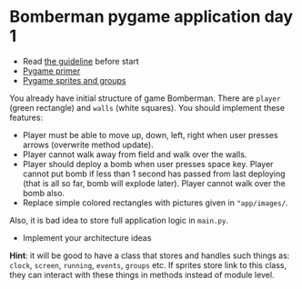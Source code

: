 # Bomberman pygame application day 1

- Read [the guideline](https://github.com/mate-academy/py-task-guideline/blob/main/README.md) before start
- [Pygame primer](https://realpython.com/pygame-a-primer/#sprite-groups)
- [Pygame sprites and groups](https://kidscancode.org/blog/2016/08/pygame_1-2_working-with-sprites/)

You already have initial structure of game Bomberman.
There are `player` (green rectangle) and `walls` (white squares).
You should implement these features:
- Player must be able to move up, down, left, right when user
presses arrows (overwrite method update).
- Player cannot walk away from field and walk over the walls.
- Player should deploy a bomb when user presses space key. Player cannot
put bomb if less than 1 second has passed from last deploying (that is
all so far, bomb will explode later). Player cannot walk over the bomb also.
- Replace simple colored rectangles with pictures given in `"app/images/`.

Also, it is bad idea to store full application logic in `main.py`. 
- Implement your architecture ideas

**Hint**: it will be good to have a class that stores and handles 
such things as: `clock`, `screen`, `running`, `events`, `groups` etc.
If sprites store link to this class, they can interact with these
things in methods instead of module level.

